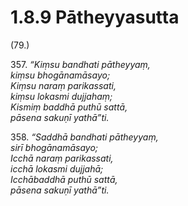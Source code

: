 

# 1.8.9 Pātheyyasutta




(79.)

357\. _“Kiṃsu bandhati pātheyyaṃ,_  
_kiṃsu bhogānamāsayo;_  
_Kiṃsu naraṃ parikassati,_  
_kiṃsu lokasmi dujjahaṃ;_  
_Kismiṃ baddhā puthū sattā,_  
_pāsena sakuṇī yathā”ti._  


358\. _“Saddhā bandhati pātheyyaṃ,_  
_sirī bhogānamāsayo;_  
_Icchā naraṃ parikassati,_  
_icchā lokasmi dujjahā;_  
_Icchābaddhā puthū sattā,_  
_pāsena sakuṇī yathā”ti._  




